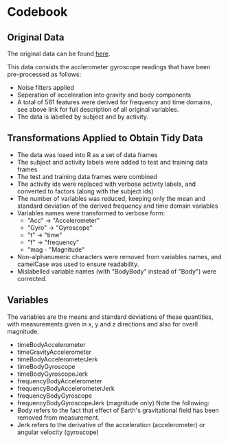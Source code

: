 # Codebook

## Original Data

The original data can be found [here](http://archive.ics.uci.edu/ml/datasets/Human+Activity+Recognition+Using+Smartphones).

This data consists the acclerometer gyroscope readings that have been pre-processed as follows:
* Noise filters applied
* Seperation of acceleration into gravity and body components
* A total of 561 features were derived for frequency and time domains, see above link for full description of all original variables.
* The data is labelled by subject and by activity.

## Transformations Applied to Obtain Tidy Data

* The data was loaed into R as a set of data frames
* The subject and activity labels were added to test and training data frames
* The test and training data frames were combined
* The activity ids were replaced with verbose activity labels, and converted to factors (along with the subject ids)
* The number of variables was reduced, keeping only the mean and standard deviation of the derived frequency and time domain variables
* Variables names were transformed to verbose form:
	- "Acc" -> "Accelerometer"
	- "Gyro" -> "Gyroscope"
	- "t" -> "time"
	- "f" -> "frequency"
	- "mag - "Magnitude"
* Non-alphanumeric characters were removed from variables names, and camelCase was used to ensure readability.
* Mislabelled variable names (with "BodyBody" instead of "Body") were corrected.

## Variables

The variables are the means and standard deviations of these quantities, with measurements given in x, y and z directions and also for overll magnitude.
* timeBodyAccelerometer
* timeGravityAccelerometer
* timeBodyAccelerometerJerk
* timeBodyGyroscope
* timeBodyGyroscopeJerk
* frequencyBodyAccelerometer
* frequencyBodyAccelerometerJerk
* frequencyBodyGyroscope
* frequencyBodyGyroscopeJerk (magnitude only)
Note the following:
* Body refers to the fact that effect of Earth's gravitational field has been removed from measurement.
* Jerk refers to the derivative of the acceleration (accelerometer) or angular velocity (gyroscope)